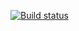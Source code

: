 [![Build status](https://ci.appveyor.com/api/projects/status/kc8wxuh4m06umqw7/branch/master?svg=true)](https://ci.appveyor.com/project/century90/hw4-3-1/branch/master)